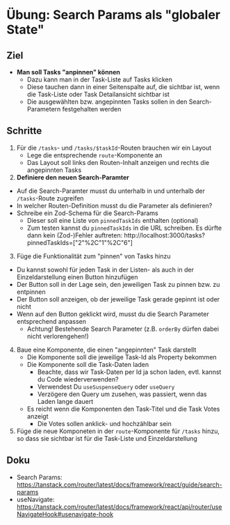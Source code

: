 # Übung: Search Params als "globaler State"

## Ziel
* **Man soll Tasks "anpinnen" können**
  * Dazu kann man in der Task-Liste auf Tasks klicken
  * Diese tauchen dann in einer Seitenspalte auf, die sichtbar ist, wenn die Task-Liste oder Task Detailansicht sichtbar ist
  * Die ausgewählten bzw. angepinnten Tasks sollen in den Search-Parametern festgehalten werden

## Schritte

1. Für die `/tasks`- und `/tasks/$taskId`-Routen brauchen wir ein Layout
   - Lege die entsprechende `route`-Komponente an
   - Das Layout soll links den Routen-Inhalt anzeigen und rechts die angepinnten Tasks
2. **Definiere den neuen Search-Paramter**
  - Auf die Search-Paramter musst du unterhalb in und unterhalb der `/tasks`-Route zugreifen
  - In welcher Routen-Definition musst du die Parameter als definieren?
  - Schreibe ein Zod-Schema für die Search-Params
    - Dieser soll eine Liste von `pinnedTaskIds` enthalten (optional)
    - Zum testen kannst du `pinnedTaskIds` in die URL schreiben. Es dürfte dann kein (Zod-)Fehler auftreten: http://localhost:3000/tasks?pinnedTaskIds=["2"%2C"1"%2C"6"]
3. Füge die Funktionalität zum "pinnen" von Tasks hinzu
  - Du kannst sowohl für jeden Task in der Listen- als auch in der Einzeldarstellung einen Button hinzufügen
  - Der Button soll in der Lage sein, den jeweiligen Task zu pinnen bzw. zu entpinnen
  - Der Button soll anzeigen, ob der jeweilige Task gerade gepinnt ist oder nicht
  - Wenn auf den Button geklickt wird, musst du die Search Parameter entsprechend anpassen
    - Achtung! Bestehende Search Parameter (z.B. `orderBy` dürfen dabei nicht verlorengehen!)
4. Baue eine Komponente, die einen "angepinnten" Task darstellt
    - Die Komponente soll die jeweilige Task-Id als Property bekommen
    - Die Komponente soll die Task-Daten laden
        - Beachte, dass wir Task-Daten per Id ja schon laden, evtl. kannst du Code wiederverwenden?
        - Verwendest Du `useSuspenseQuery` oder  `useQuery`
        - Verzögere den Query um zusehen, was passiert, wenn das Laden lange dauert
    - Es reicht wenn die Komponenten den Task-Titel und die Task Votes anzeigt
        - Die Votes sollen anklick- und hochzählbar sein
5. Füge die neue Komponeten in der `route`-Komponente für `/tasks` hinzu, so dass sie sichtbar ist für die Task-Liste und Einzeldarstellung

## Doku

* Search Params: https://tanstack.com/router/latest/docs/framework/react/guide/search-params
* useNavigate: https://tanstack.com/router/latest/docs/framework/react/api/router/useNavigateHook#usenavigate-hook